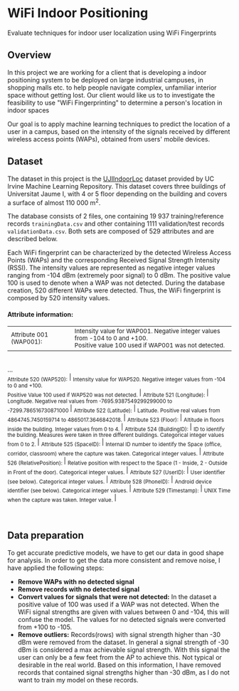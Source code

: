 # WiFi Indoor Positioning
Evaluate techniques for indoor user localization using WiFi Fingerprints

## Overview
In this project we are working for a client that is developing a indoor positioning system 
to be deployed on large industrial campuses, in shopping malls etc. to help people navigate
complex, unfamiliar interior space without getting lost. Our client would like us to to investigate
the feasibility to use "WiFi Fingerprinting" to determine a person's location in indoor spaces

Our goal is to apply machine learning techniques to predict the location of a user in a campus,
based on the intensity of the signals received by different wireless access points (WAPs),
obtained from users' mobile devices.

## Dataset
The dataset in this project is the [UJIIndoorLoc](https://archive.ics.uci.edu/ml/datasets/ujiindoorloc) 
dataset provided by UC Irvine Machine Learning Repository. This dataset covers three buildings of 
Universitat Jaume I, with 4 or 5 floor depending on the building and covers a surface of almost 110 000 m<sup>2</sup>.

The database consists of 2 files, one containing 19 937 training/reference records ```trainingData.csv``` and other containing 1111 validation/test records ```validationData.csv```. Both sets are composed of 529 attributes and are described below.

Each WiFi fingerprint can be characterized by the detected Wireless Access Points (WAPs) and the corresponding Received Signal Strength Intensity (RSSI). The intensity values are represented as negative integer values ranging from -104 dBm (extremely poor signal) to 0 dBm. The positive value 100 is used to denote when a WAP was not detected. During the database creation, 520 different WAPs were detected. Thus, the WiFi fingerprint is composed by 520 intensity values.

#### Attribute information:

| | |
|-|-|
<sub> Attribute 001 (WAP001): </sub> | <sub> Intensity value for WAP001. Negative integer values from -104 to 0 and +100. <br /> Positive value 100 used if WAP001 was not detected. </sub>|
<br />...<br />
<sub> Attribute 520 (WAP520):</sub> | <sub> Intensity value for WAP520. Negative integer values from -104 to 0 and +100. <br /> Positive Value 100 used if WAP520 was not detected. </sub>|
<sub> Attribute 521 (Longitude): </sub>| <sub> Longitude. Negative real values from -7695.9387549299299000 to -7299.786516730871000 </sub>|
<sub> Attribute 522 (Latitude): </sub> | <sub> Latitude. Positive real values from 4864745.7450159714 to 4865017.3646842018. </sub> |
<sub> Attribute 523 (Floor): </sub> | <sub> Altitude in floors inside the building. Integer values from 0 to 4. </sub> |
<sub> Attribute 524 (BuildingID): </sub> | <sub> ID to identify the building. Measures were taken in three different buildings. Categorical integer values from 0 to 2. </sub> |
<sub> Attribute 525 (SpaceID): </sub>| <sub> Internal ID number to identify the Space (office, corridor, classroom) where the capture was taken. Categorical integer values. </sub>|
<sub> Attribute 526 (RelativePosition): </sub> | <sub> Relative position with respect to the Space (1 - Inside, 2 - Outside in Front of the door). Categorical integer values. </sub>|
<sub> Attribute 527 (UserID): </sub> | <sub> User identifier (see below). Categorical integer values. </sub> |
<sub> Attribute 528 (PhoneID):</sub> | <sub> Android device identifier (see below). Categorical integer values. </sub>|
<sub> Attribute 529 (Timestamp): </sub> | <sub> UNIX Time when the capture was taken. Integer value. </sub> |

<br />

## Data preparation 

To get accurate predictive models, we have to get our data in good shape for analysis. In order to get the data more
consistent and remove noise, I have applied the following steps:

- **Remove WAPs with no detected signal**
- **Remove records with no detected signal**
- **Convert values for signals that were not detected:** In the dataset a positive value of 100 was used if a WAP was not detected. When the WiFi signal strengths are given with values between 0 and -104, this will confuse the model. The values for no detected signals were converted from +100 to -105.
- **Remove outliers:** Records(rows) with signal strength higher than -30 dBm were removed from the dataset. In general a signal strength of -30 dBm is considered a max achievable signal strength. With this signal the user can only be a few feet from the AP to achieve this. Not typical or desirable in the real world. Based on this information, I have removed records that contained signal strengths higher than -30 dBm, as I do not want to train my model on these records.
